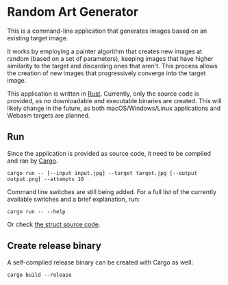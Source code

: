 # Random Art Generator

This is a command-line application that generates images based on an existing target image.

It works by employing a painter algorithm that creates new images at random (based on a set of parameters), keeping images that have higher similarity to the target and discarding ones that aren't. This process allows the creation of new images that progressively converge into the target image.

This application is written in [Rust](https://www.rust-lang.org/). Currently, only the source code is provided, as no downloadable and executable binaries are created. This will likely change in the future, as both macOS/Windows/Linux applications and Webasm targets are planned.

## Run

Since the application is provided as source code, it need to be compiled and ran by [Cargo](https://doc.rust-lang.org/cargo/getting-started/installation.html).

```shell
cargo run -- [--input input.jpg] --target target.jpg [--output output.png] --attempts 10
```

Command line switches are still being added. For a full list of the currently available switches and a brief explanation, run:

```shell
cargo run -- --help
```

Or check [the struct source code](https://github.com/zeh/art-generator/blob/master/src/main.rs#L13).

## Create release binary

A self-compiled release binary can be created with Cargo as well:

```shell
cargo build --release
```
